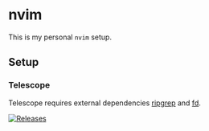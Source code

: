 # nvim

This is my personal `nvim` setup.

## Setup

### Telescope

Telescope requires external dependencies [ripgrep](https://github.com/BurntSushi/ripgrep) and [fd](https://github.com/sharkdp/fd).


[![Releases](https://github.com/sacklippe/nvim/actions/workflows/release.yml/badge.svg)](https://github.com/sacklippe/nvim/actions/workflows/release.yml)
